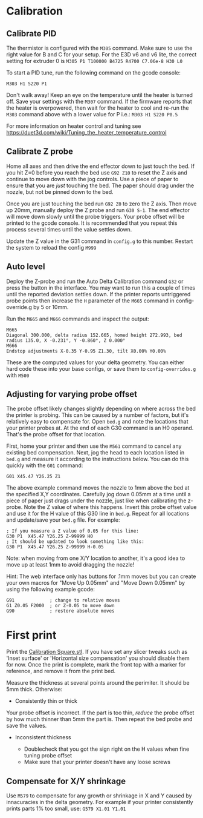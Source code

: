 # Calibration

## Calibrate PID

The thermistor is configured with the `M305` command.  Make sure to use the right value for B and C for your setup.  For the E3D v6 and v6 lite, the correct setting for extruder 0 is `M305 P1 T100000 B4725 R4700 C7.06e-8 H30 L0`

To start a PID tune, run the following command on the gcode console:

```M303 H1 S220 P1```

Don't walk away!  Keep an eye on the temperature until the heater is turned off.  Save your settings with the `M307` command.  If the firmware reports that the heater is overpowered, then wait for the heater to cool and re-run the `M303` command above with a lower value for P i.e.: `M303 H1 S220 P0.5`

For more information on heater control and tuning see https://duet3d.com/wiki/Tuning_the_heater_temperature_control

## Calibrate Z probe

Home all axes and then drive the end effector down to just touch the bed.  If you hit Z=0 before you reach the bed use `G92 Z10` to reset the Z axis and continue to move down with the jog controls.  Use a piece of paper to ensure that you are *just* touching the bed.  The paper should drag under the nozzle, but not be pinned down to the bed.

Once you are just touching the bed run `G92 Z0` to zero the Z axis.  Then move up 20mm, manually deploy the Z probe and run `G30 S-1`.  The end effector will move down slowly until the probe triggers.  Your probe offset will be printed to the gcode console.  It is recommended that you repeat this process several times until the value settles down.

Update the Z value in the G31 command in `config.g` to this number.  Restart the system to reload the config `M999`

## Auto level

Deploy the Z-probe and run the Auto Delta Calibration command `G32` or press the button in the interface.  You may want to run this a couple of times until the reported deviation settles down.  If the printer reports untriggered probe points then increase the `H` parameter of the `M665` command in config-override.g by 5 or 10mm.

Run the `M665` and `M666` commands and inspect the output:

```
M665
Diagonal 300.000, delta radius 152.665, homed height 272.993, bed radius 135.0, X -0.231°, Y -0.860°, Z 0.000°
M666
Endstop adjustments X-0.35 Y-0.95 Z1.30, tilt X0.00% Y0.00%
```

These are the computed values for your delta geometry. You can either hard code these into your base configs, or save them to `config-overrides.g` with `M500`

## Adjusting for varying probe offset

The probe offset likely changes slightly depending on where across the bed the printer is probing.  This can be caused by a number of factors, but it's relatively easy to compensate for.  Open `bed.g` and note the locations that your printer probes at.  At the end of each G30 command is an H0 operand.  That's the probe offset for that location.

First, home your printer and then use the `M561` command to cancel any existing bed compensation.  Next, jog the head to each location listed in `bed.g` and measure it according to the instructions below.  You can do this quickly with the `G01` command:

```G01 X45.47 Y26.25 Z1```

The above example command moves the nozzle to 1mm above the bed at the specified X,Y coordinates.  Carefully jog down 0.05mm at a time until a piece of paper just drags under the nozzle, just like when calibrating the z-probe.  Note the Z value of where this happens.  Invert this probe offset value and use it for the H value of this G30 line in `bed.g`.  Repeat for all locations and update/save your `bed.g` file.  For example:

```
; If you measure a Z value of 0.05 for this line:
G30 P1  X45.47 Y26.25 Z-99999 H0
; It should be updated to look something like this:
G30 P1  X45.47 Y26.25 Z-99999 H-0.05
```

Note: when moving from one X/Y location to another, it's a good idea to move up at least 1mm to avoid dragging the nozzle!

Hint: The web interface only has buttons for .1mm moves but you can create your own macros for "Move Up 0.05mm" and "Move Down 0.05mm" by using the following example gcode:

```
G91             ; change to relative moves
G1 Z0.05 F2000  ; or Z-0.05 to move down
G90             ; restore absolute moves
```

# First print

Print the [Calibration Square.stl](stl/Calibration%20Square.stl).  If you have set any slicer tweaks such as 'Inset surface' or 'Horizontal size compensation' you should disable them for now.  Once the print is complete, mark the front top with a marker for reference, and remove it from the print bed.

Measure the thickness at several points around the perimiter.  It should be 5mm thick.  Otherwise:

  * Consistently thin or thick
  
  Your probe offset is incorrect.  If the part is too thin, *reduce* the probe offset by how much thinner than 5mm the part is.  Then repeat the bed probe and save the values.
  
  * Inconsistent thickness
  
    * Doublecheck that you got the sign right on the H values when fine tuning probe offset
    * Make sure that your printer doesn't have any loose screws


## Compensate for X/Y shrinkage

Use `M579` to compensate for any growth or shrinkage in X and Y caused by innacuracies in the delta geometry.  For example if your printer consistently prints parts 1% too small, use: `G579 X1.01 Y1.01`
